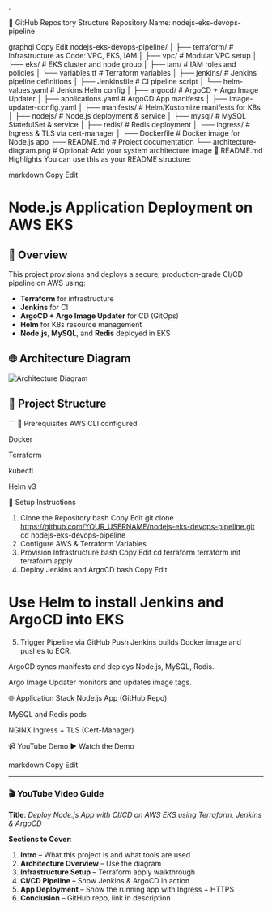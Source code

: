 .

📁 GitHub Repository Structure
Repository Name: nodejs-eks-devops-pipeline

graphql
Copy
Edit
nodejs-eks-devops-pipeline/
│
├── terraform/                    # Infrastructure as Code: VPC, EKS, IAM
│   ├── vpc/                      # Modular VPC setup
│   ├── eks/                      # EKS cluster and node group
│   ├── iam/                      # IAM roles and policies
│   └── variables.tf             # Terraform variables
│
├── jenkins/                     # Jenkins pipeline definitions
│   ├── Jenkinsfile              # CI pipeline script
│   └── helm-values.yaml         # Jenkins Helm config
│
├── argocd/                      # ArgoCD + Argo Image Updater
│   ├── applications.yaml        # ArgoCD App manifests
│   ├── image-updater-config.yaml
│
├── manifests/                   # Helm/Kustomize manifests for K8s
│   ├── nodejs/                  # Node.js deployment & service
│   ├── mysql/                   # MySQL StatefulSet & service
│   ├── redis/                   # Redis deployment
│   └── ingress/                 # Ingress & TLS via cert-manager
│
├── Dockerfile                   # Docker image for Node.js app
├── README.md                    # Project documentation
└── architecture-diagram.png     # Optional: Add your system architecture image
📖 README.md Highlights
You can use this as your README structure:

markdown
Copy
Edit
# Node.js Application Deployment on AWS EKS

## 🎯 Overview

This project provisions and deploys a secure, production-grade CI/CD pipeline on AWS using:

- **Terraform** for infrastructure
- **Jenkins** for CI
- **ArgoCD + Argo Image Updater** for CD (GitOps)
- **Helm** for K8s resource management
- **Node.js**, **MySQL**, and **Redis** deployed in EKS

## 🌐 Architecture Diagram
![Architecture Diagram](architecture-diagram.png)

## 📁 Project Structure
<include directory tree> ```
🚀 Prerequisites
AWS CLI configured

Docker

Terraform

kubectl

Helm v3

🔧 Setup Instructions
1. Clone the Repository
bash
Copy
Edit
git clone https://github.com/YOUR_USERNAME/nodejs-eks-devops-pipeline.git
cd nodejs-eks-devops-pipeline
2. Configure AWS & Terraform Variables
3. Provision Infrastructure
bash
Copy
Edit
cd terraform
terraform init
terraform apply
4. Deploy Jenkins and ArgoCD
bash
Copy
Edit
# Use Helm to install Jenkins and ArgoCD into EKS
5. Trigger Pipeline via GitHub Push
Jenkins builds Docker image and pushes to ECR.

ArgoCD syncs manifests and deploys Node.js, MySQL, Redis.

Argo Image Updater monitors and updates image tags.

🌐 Application Stack
Node.js App (GitHub Repo)

MySQL and Redis pods

NGINX Ingress + TLS (Cert-Manager)

📹 YouTube Demo
▶️ Watch the Demo

markdown
Copy
Edit

---

### 🎬 YouTube Video Guide

**Title**: *Deploy Node.js App with CI/CD on AWS EKS using Terraform, Jenkins & ArgoCD*

**Sections to Cover**:
1. **Intro** – What this project is and what tools are used
2. **Architecture Overview** – Use the diagram
3. **Infrastructure Setup** – Terraform apply walkthrough
4. **CI/CD Pipeline** – Show Jenkins & ArgoCD in action
5. **App Deployment** – Show the running app with Ingress + HTTPS
6. **Conclusion** – GitHub repo, link in description

